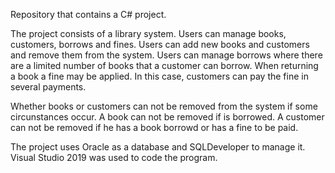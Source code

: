 Repository that contains a C# project. 

The project consists of a library system. Users can manage books, customers, borrows and fines. Users can add new books and customers and remove them from the system. Users can manage borrows where there are a limited number of books that a customer can borrow. When returning a book a fine may be applied. In this case, customers can pay the fine in several payments.

Whether books or customers can not be removed from the system if some circunstances occur. A book can not be removed if is borrowed. A customer can not be removed if he has a book borrowd or has a fine to be paid.

The project uses Oracle as a database and SQLDeveloper to manage it. Visual Studio 2019 was used to code the program.